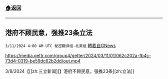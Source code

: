 ###  [:house:返回](README.md)
---


## 港府不顾民意，强推23条立法
`3/11/2024 4:00 AM UTC 秘密翻译组-北美组` [轉載自GNews](https://gnews.org/articles/2383027)


https://media.gettr.com/group4/getter/2024/03/11/01/062c202a-fb4c-73d4-0319-be59dc62b2dd/out.mp4

3/8/2024【[[zh:三立新闻]]】港府不顾民意，强推23条[[zh:立法]]
